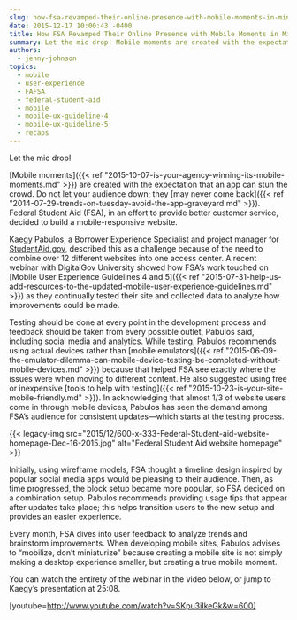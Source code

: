 ```yaml
---
slug: how-fsa-revamped-their-online-presence-with-mobile-moments-in-mind
date: 2015-12-17 10:00:43 -0400
title: How FSA Revamped Their Online Presence with Mobile Moments in Mind
summary: Let the mic drop! Mobile moments are created with the expectation that an app can stun the crowd. Do not let your audience down; they may never come back. Federal Student Aid (FSA), in an effort to provide better customer service, decided to build a mobile-responsive website. Kaegy Pabulos, a Borrower Experience Specialist and project
authors:
  - jenny-johnson
topics:
  - mobile
  - user-experience
  - FAFSA
  - federal-student-aid
  - mobile
  - mobile-ux-guideline-4
  - mobile-ux-guideline-5
  - recaps
---
```


Let the mic drop!

[Mobile moments]({{< ref "2015-10-07-is-your-agency-winning-its-mobile-moments.md" >}}) are created with the expectation that an app can stun the crowd. Do not let your audience down; they [may never come back]({{< ref "2014-07-29-trends-on-tuesday-avoid-the-app-graveyard.md" >}}). Federal Student Aid (FSA), in an effort to provide better customer service, decided to build a mobile-responsive website.

Kaegy Pabulos, a Borrower Experience Specialist and project manager for [StudentAid.gov](https://studentaid.ed.gov/sa/), described this as a challenge because of the need to combine over 12 different websites into one access center. A recent webinar with DigitalGov University showed how FSA’s work touched on [Mobile User Experience Guidelines 4 and 5]({{< ref "2015-07-31-help-us-add-resources-to-the-updated-mobile-user-experience-guidelines.md" >}}) as they continually tested their site and collected data to analyze how improvements could be made.

Testing should be done at every point in the development process and feedback should be taken from every possible outlet, Pabulos said, including social media and analytics. While testing, Pabulos recommends using actual devices rather than [mobile emulators]({{< ref "2015-06-09-the-emulator-dilemma-can-mobile-device-testing-be-completed-without-mobile-devices.md" >}}) because that helped FSA see exactly where the issues were when moving to different content. He also suggested using free or inexpensive [tools to help with testing]({{< ref "2015-10-23-is-your-site-mobile-friendly.md" >}}). In acknowledging that almost 1/3 of website users come in through mobile devices, Pabulos has seen the demand among FSA’s audience for consistent updates—which starts at the testing process.

{{< legacy-img src="2015/12/600-x-333-Federal-Student-aid-website-homepage-Dec-16-2015.jpg" alt="Federal Student Aid website homepage" >}}

Initially, using wireframe models, FSA thought a timeline design inspired by popular social media apps would be pleasing to their audience. Then, as time progressed, the block setup became more popular, so FSA decided on a combination setup. Pabulos recommends providing usage tips that appear after updates take place; this helps transition users to the new setup and provides an easier experience.

Every month, FSA dives into user feedback to analyze trends and brainstorm improvements. When developing mobile sites, Pabulos advises to “mobilize, don’t miniaturize” because creating a mobile site is not simply making a desktop experience smaller, but creating a true mobile moment.

You can watch the entirety of the webinar in the video below, or jump to Kaegy’s presentation at 25:08.

[youtube=http://www.youtube.com/watch?v=SKpu3iIkeGk&w=600]